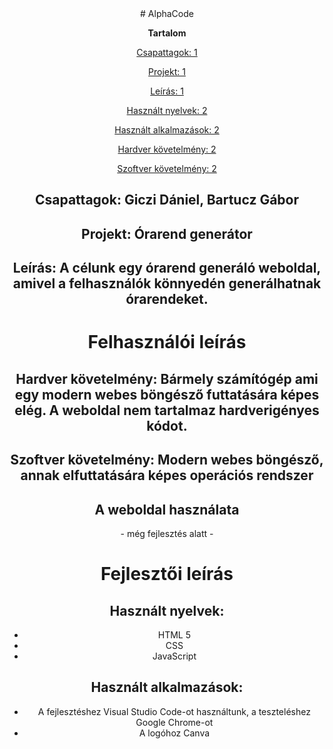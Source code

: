 <center># AlphaCode

**Tartalom**

[Csapattagok: 1](#_Toc210033802)

[Projekt: 1](#_Toc210033803)

[Leírás: 1](#_Toc210033804)

[Használt nyelvek: 2](#_Toc210033805)

[Használt alkalmazások: 2](#_Toc210033806)

[Hardver követelmény: 2](#_Toc210033807)

[Szoftver követelmény: 2](#_Toc210033808)

## Csapattagok: Giczi Dániel, Bartucz Gábor

## Projekt: Órarend generátor

## Leírás: A célunk egy órarend generáló weboldal, amivel a felhasználók könnyedén generálhatnak órarendeket.

# Felhasználói leírás

## Hardver követelmény: Bármely számítógép ami egy modern webes böngésző futtatására képes elég. A weboldal nem tartalmaz hardverigényes kódot.

## Szoftver követelmény: Modern webes böngésző, annak elfuttatására képes operációs rendszer

## A weboldal használata

\- még fejlesztés alatt -

# Fejlesztői leírás

## **Használt nyelvek:**

- HTML 5
- CSS
- JavaScript

## **Használt alkalmazások:**

- A fejlesztéshez Visual Studio Code-ot használtunk, a teszteléshez Google Chrome-ot
- A logóhoz Canva
